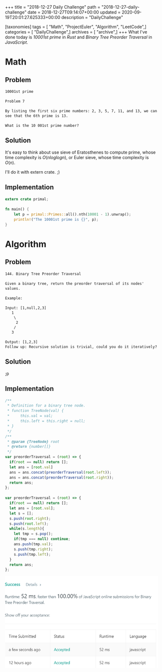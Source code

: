 +++
title = "2018-12-27 Daily Challenge"
path = "2018-12-27-daily-challenge"
date = 2018-12-27T09:14:07+00:00
updated = 2020-09-19T20:01:27.625333+00:00
description = "DailyChallenge"

[taxonomies]
tags = [ "Math", "ProjectEuler", "Algorithm", "LeetCode",]
categories = [ "DailyChallenge",]
archives = [ "archive",]
+++
What I've done today is *10001st prime* in *Rust* and *Binary Tree Preorder Traversal* in *JavaScript*.

<!-- more -->

# Math

## Problem

```
10001st prime

Problem 7 

By listing the first six prime numbers: 2, 3, 5, 7, 11, and 13, we can see that the 6th prime is 13.

What is the 10 001st prime number?
```

## Solution

It's easy to think about use sieve of Eratosthenes to compute prime, whose time complexity is $O(nloglogn)$, or Euler sieve, whose time complexity is $O(n)$.

I'll do it with extern crate. ;)

## Implementation

```rust
extern crate primal;

fn main() {
    let p = primal::Primes::all().nth(10001 - 1).unwrap();
    println!("The 10001st prime is {}", p);
}
```

# Algorithm

## Problem

```
144. Binary Tree Preorder Traversal

Given a binary tree, return the preorder traversal of its nodes' values.

Example:

Input: [1,null,2,3]
   1
    \
     2
    /
   3

Output: [1,2,3]
Follow up: Recursive solution is trivial, could you do it iteratively?
```

## Solution

;p

## Implementation

```javascript
/**
 * Definition for a binary tree node.
 * function TreeNode(val) {
 *     this.val = val;
 *     this.left = this.right = null;
 * }
 */
/**
 * @param {TreeNode} root
 * @return {number[]}
 */
var preorderTraversal = (root) => {
  if(root == null) return [];
  let ans = [root.val]
  ans = ans.concat(preorderTraversal(root.left));
  ans = ans.concat(preorderTraversal(root.right));
  return ans;
};

var preorderTraversal = (root) => {
  if(root == null) return [];
  let ans = [root.val];
  let s = [];
  s.push(root.right);
  s.push(root.left);
  while(s.length){
    let tmp = s.pop();
    if(tmp === null) continue;
    ans.push(tmp.val);
    s.push(tmp.right);
    s.push(tmp.left);
  }
  return ans;
};
```

![wwwww](1545880199212.png)